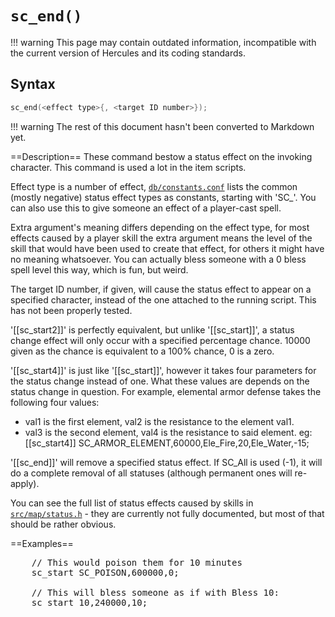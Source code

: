 # `sc_end()`

!!! warning
	This page may contain outdated information, incompatible with the current version of Hercules and its coding standards.

## Syntax

```c
sc_end(<effect type>{, <target ID number>});
```

!!! warning
	The rest of this document hasn't been converted to Markdown yet.

==Description==
These command bestow a status effect on the invoking character. This command is 
used a lot in the item scripts.

Effect type is a number of effect, [`db/constants.conf`](https://github.com/HerculesWS/Hercules/blob/stable/db/constants.conf) lists the common (mostly 
negative) status effect types as constants, starting with 'SC_'. You can also 
use this to give someone an effect of a player-cast spell.

Extra argument's meaning differs depending on the effect type, for most effects 
caused by a player skill the extra argument means the level of the skill that 
would have been used to create that effect, for others it might have no meaning 
whatsoever. You can actually bless someone with a 0 bless spell level this way, 
which is fun, but weird.

The target ID number, if given, will cause the status effect to appear on a 
specified character, instead of the one attached to the running script. This has 
not been properly tested.

'[[sc_start2]]' is perfectly equivalent, but unlike '[[sc_start]]', a status change 
effect will only occur with a specified percentage chance. 10000 given as the 
chance is equivalent to a 100% chance, 0 is a zero.

'[[sc_start4]]' is just like '[[sc_start]]', however it takes four parameters for the
status change instead of one. What these values are depends on the status
change in question. For example, elemental armor defense takes the following
four values:
- val1 is the first element, val2 is the resistance to the element val1.
- val3 is the second element, val4 is the resistance to said element.
eg: [[sc_start4]] SC_ARMOR_ELEMENT,60000,Ele_Fire,20,Ele_Water,-15;

'[[sc_end]]' will remove a specified status effect. If SC_All is used (-1), it will
do a complete removal of all statuses (although permanent ones will re-apply).

You can see the full list of status effects caused by skills in 
[`src/map/status.h`](https://github.com/HerculesWS/Hercules/blob/stable/src/map/status.h) - they are currently not fully documented, but most of that 
should be rather obvious.

==Examples==
<pre>
    // This would poison them for 10 minutes
    sc_start SC_POISON,600000,0;

    // This will bless someone as if with Bless 10:
    sc_start 10,240000,10;
</pre>
